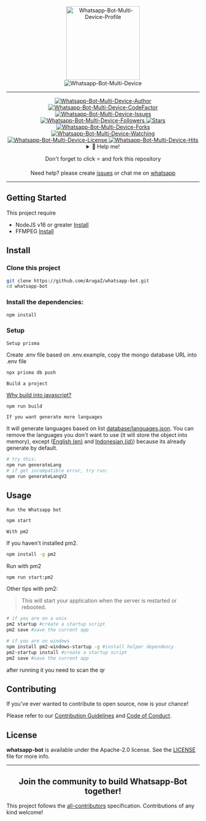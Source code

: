 <div align="center">
  <img width="192" title="Whatsapp-Bot-Multi-Device-Profile" src="https://github.com/ArugaZ.png"/>
</div>

<div align="center">
    <img title="Whatsapp-Bot-Multi-Device" src="https://img.shields.io/badge/Whatsapp%20Bot%20Multi%20Device-green?colorA=%23ff0000&colorB=%23017e40&style=for-the-badge">
</div>

---

<div align="center">  
  <a href="https://github.com/ArugaZ">
    <img title="Whatsapp-Bot-Multi-Device-Author" src="https://img.shields.io/badge/AUTHOR-ARUGAZ-orange.svg?style=for-the-badge&logo=github"></a>
</div>
<div align="center">
  <a href="https://www.codefactor.io/repository/github/arugaz/whatsapp-bot/overview/master">
    <img title="Whatsapp-Bot-Multi-Device-CodeFactor" src="https://img.shields.io/codefactor/grade/github/ArugaZ/whatsapp-bot/master?color=blue&label=CodeFactor&style=flat-square">
  </a>
  <a href="https://github.com/arugaz/whatsapp-bot/issues">
    <img title="Whatsapp-Bot-Multi-Device-Issues" src="https://img.shields.io/github/issues-raw/arugaz/whatsapp-bot?label=Issues&color=%23ff9aa2&style=flat-square" />
  </a>
</div>
<div align="center">
  <a href="https://github.com/arugaz/followers">
    <img title="Whatsapp-Bot-Multi-Device-Followers" src="https://img.shields.io/github/followers/arugaz?label=Folls&color=%23ff9aa2&style=flat-square">
  </a>
  <a href="https://github.com/arugaz/whatsapp-bot/stargazers/">
    <img title="Stars" src="https://img.shields.io/github/stars/arugaz/whatsapp-bot?label=Stars&color=%23ffb7b2&style=flat-square">
  </a>
  <a href="https://github.com/arugaz/whatsapp-bot/network/members">
    <img title="Whatsapp-Bot-Multi-Device-Forks" src="https://img.shields.io/github/forks/arugaz/whatsapp-bot?label=Forks&color=%23ffdac1&style=flat-square">
  </a>
  <a href="https://github.com/arugaz/whatsapp-bot/watchers">
    <img title="Whatsapp-Bot-Multi-Device-Watching" src="https://img.shields.io/github/watchers/arugaz/whatsapp-bot?label=Watchers&color=%23e2f0cb&style=flat-square">
  </a>
  <a href="https://github.com/arugaz/whatsapp-bot/blob/master/LICENSE">
    <img title="Whatsapp-Bot-Multi-Device-License" src="https://img.shields.io/badge/License-Apache_2.0-blue.svg?color=%23b5ead7&style=flat-square"/>
  </a>
  <a href="https://hits.seeyoufarm.com">
    <img title="Whatsapp-Bot-Multi-Device-Hits" src="https://hits.seeyoufarm.com/api/count/incr/badge.svg?url=https%3A%2F%2Fgithub.com%2FArugaZ%2Fwhatsapp-bot&count_bg=%23c7ceea&title_bg=%23555555&icon=probot.svg&icon_color=%23c7ceea&title=Hits&edge_flat=true"/>
  </a>
</div>
<div align="center">
  <details>
    <summary>🥟 Help me!</summary>
    <p><a href="https://ko-fi.com/arugaz">Ko-Fi</a></p>
    <p><a href="https://trakteer.id/arugaz/tip">Trakteer</a></p>
  </details>

  <p>Don't forget to click ⭐️ and fork this repository</p>

  <p>Need help? please create <a href="https://github.com/arugaz/whatsapp-bot/issues">issues</a> or chat me on <a href="https://wa.me/6285163651710" target="_blank">whatsapp</a></p>
</div>

---

## Getting Started

This project require

- NodeJS v16 or greater [Install](https://nodejs.org/dist/)
- FFMPEG [Install](https://ffmpeg.org/download.html)

## Install

<section>

### Clone this project

```bash
git clone https://github.com/ArugaZ/whatsapp-bot.git
cd whatsapp-bot
```

### Install the dependencies:

```bash
npm install
```

### Setup

`Setup prisma`

Create .env file based on .env.example, copy the mongo database URL into .env file

```bash
npx prisma db push
```

`Build a project`

[Why build into javascript?](https://pm2.io/docs/runtime/integration/transpilers/)

```bash
npm run build
```

`If you want generate more languages`

It will generate languages based on list [database/languages.json](database/languages.json). You can remove the languages you don't want to use (it will store the object into memory), except ([English (en)](languages/en.json) and [Indonesian (id)](languages/id.json)) because its already generate by default.

```bash
# try this:
npm run generateLang
# if get incompatible error, try run:
npm run generateLangV2
```

</section>

## Usage

<section>

`Run the Whatsapp bot`

```bash
npm start
```

`With pm2`

If you haven't installed pm2.

```bash
npm install -g pm2
```

Run with pm2

```bash
npm run start:pm2
```

Other tips with pm2:

> This will start your application when the server is restarted or rebooted.

```bash
# if you are on a unix
pm2 startup #create a startup script
pm2 save #save the current app

# if you are on windows
npm install pm2-windows-startup -g #install helper dependency
pm2-startup install #create a startup script
pm2 save #save the current app
```

after running it you need to scan the qr

</section>

## Contributing

<section>

If you've ever wanted to contribute to open source, now is your chance!

Please refer to our [Contribution Guidelines](CONTRIBUTING.md) and [Code of Conduct](CODE_OF_CONDUCT.md).

</section>

## License

<section>

**whatsapp-bot** is available under the Apache-2.0 license. See the [LICENSE](LICENSE) file for more info.

</section>

---

<div align="center">
  <h2>Join the community to build Whatsapp-Bot together!</h2>

<!-- ALL-CONTRIBUTORS-LIST:START - Do not remove or modify this section -->
<!-- prettier-ignore-start -->
<!-- markdownlint-disable -->

<!-- markdownlint-restore -->
<!-- prettier-ignore-end -->

<!-- ALL-CONTRIBUTORS-LIST:END -->

</div>

This project follows the [all-contributors](https://github.com/all-contributors/all-contributors) specification. Contributions of any kind welcome!
